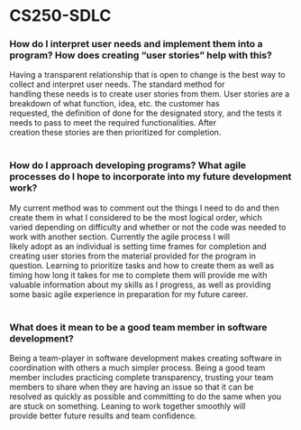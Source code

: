 # CS250-SDLC

### How do I interpret user needs and implement them into a program? How does creating “user stories” help with this? <br>
Having a transparent relationship that is open to change is the best way to collect and interpret user needs. The standard method for <br>
handling these needs is to create user stories from them. User stories are a breakdown of what function, idea, etc. the customer has <br>
requested, the definition of done for the designated story, and the tests it needs to pass to meet the required functionalities. After <br>
creation these stories are then prioritized for completion. <br><br>

### How do I approach developing programs? What agile processes do I hope to incorporate into my future development work? <br>
My current method was to comment out the things I need to do and then create them in what I considered to be the most logical order, which <br>
varied depending on difficulty and whether or not the code was needed to work with another section. Currently the agile process I will <br>
likely adopt as an individual is setting time frames for completion and creating user stories from the material provided for the program in <br>
question. Learning to prioritize tasks and how to create them as well as timing how long it takes for me to complete them will provide me with <br>
valuable information about my skills as I progress, as well as providing some basic agile experience in preparation for my future career. <br><br>

### What does it mean to be a good team member in software development? <br>
Being a team-player in software development makes creating software in coordination with others a much simpler process. Being a good team <br>
member includes practicing complete transparency, trusting your team members to share when they are having an issue so that it can be <br>
resolved as quickly as possible and committing to do the same when you are stuck on something. Leaning to work together smoothly will <br>
provide better future results and team confidence.
